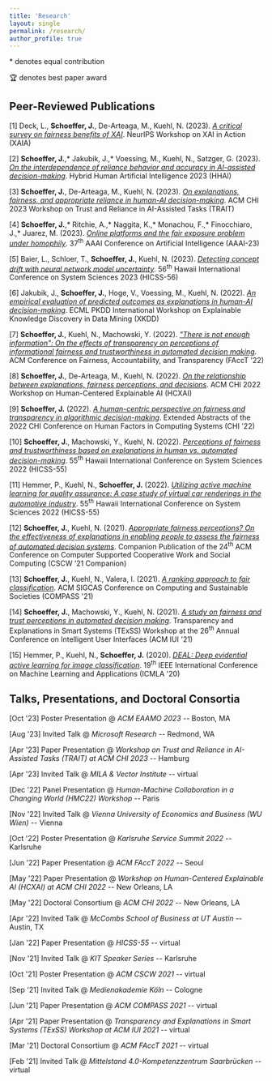 ```yaml
---
title: 'Research'
layout: single
permalink: /research/
author_profile: true
---
```


\* denotes equal contribution

🏆 denotes best paper award


## Peer-Reviewed Publications

\[1\] Deck, L., **Schoeffer, J.**, De-Arteaga, M., Kuehl, N. (2023). [*A critical survey on fairness benefits of XAI*](https://arxiv.org/pdf/2310.13007.pdf). NeurIPS Workshop on XAI in Action (XAIA)

\[2\] **Schoeffer, J.**,\* Jakubik, J.,\* Voessing, M., Kuehl, N., Satzger, G. (2023). [*On the interdependence of reliance behavior and accuracy in AI-assisted decision-making*](https://arxiv.org/pdf/2304.08804.pdf). Hybrid Human Artificial Intelligence 2023 (HHAI)

\[3\] **Schoeffer, J.**, De-Arteaga, M., Kuehl, N. (2023). [*On explanations, fairness, and appropriate reliance in human-AI decision-making*](https://arxiv.org/pdf/2209.11812.pdf). ACM CHI 2023 Workshop on Trust and Reliance in AI-Assisted Tasks (TRAIT)

\[4\] **Schoeffer, J.**,\* Ritchie, A.,\* Naggita, K.,\* Monachou, F.,\* Finocchiaro, J.,\* Juarez, M. (2023). [*Online platforms and the fair exposure problem under homophily*](https://arxiv.org/pdf/2202.09727.pdf). 37<sup>th</sup> AAAI Conference on Artificial Intelligence (AAAI-23)

\[5\] Baier, L., Schloer, T., **Schoeffer, J.**, Kuehl, N. (2023). [*Detecting concept drift with neural network model uncertainty*](https://arxiv.org/pdf/2107.01873.pdf). 56<sup>th</sup> Hawaii International Conference on System Sciences 2023 (HICSS-56)

\[6\] Jakubik, J., **Schoeffer, J.**, Hoge, V., Voessing, M., Kuehl, N. (2022). [*An empirical evaluation of predicted outcomes as explanations in human-AI decision-making*](https://arxiv.org/pdf/2208.04181.pdf). ECML PKDD International Workshop on Explainable Knowledge Discovery in Data Mining (XKDD)

\[7\] **Schoeffer, J.**, Kuehl, N., Machowski, Y. (2022). [*"There is not enough information": On the effects of transparency on perceptions of informational fairness and trustworthiness in automated decision making*](https://arxiv.org/pdf/2205.05758.pdf). ACM Conference on Fairness, Accountability, and Transparency (FAccT '22)

\[8\] **Schoeffer, J.**, De-Arteaga, M., Kuehl, N. (2022). [*On the relationship between explanations, fairness perceptions, and decisions*](https://arxiv.org/pdf/2204.13156.pdf). ACM CHI 2022 Workshop on Human-Centered Explainable AI (HCXAI)

\[9\] **Schoeffer, J.** (2022). [*A human-centric perspective on fairness and transparency in algorithmic decision-making*](https://arxiv.org/pdf/2205.00033.pdf). Extended Abstracts of the 2022 CHI Conference on Human Factors in Computing Systems (CHI '22)

\[10\] **Schoeffer, J.**, Machowski, Y., Kuehl, N. (2022). [*Perceptions of fairness and trustworthiness based on explanations in human vs. automated decision-making*](https://arxiv.org/pdf/2109.05792.pdf). 55<sup>th</sup> Hawaii International Conference on System Sciences 2022 (HICSS-55)

\[11\] Hemmer, P., Kuehl, N., **Schoeffer, J.** (2022). [*Utilizing active machine learning for quality assurance: A case study of virtual car renderings in the automotive industry*](https://arxiv.org/pdf/2110.09023.pdf). 55<sup>th</sup> Hawaii International Conference on System Sciences 2022 (HICSS-55)

\[12\] **Schoeffer, J.**, Kuehl, N. (2021). [*Appropriate fairness perceptions? On the effectiveness of explanations in enabling people to assess the fairness of automated decision systems*](https://arxiv.org/pdf/2108.06500.pdf). Companion Publication of the 24<sup>th</sup> ACM Conference on Computer Supported Cooperative Work and Social Computing (CSCW ’21 Companion)

\[13\] **Schoeffer, J.**, Kuehl, N., Valera, I. (2021). [*A ranking approach to fair classification*](https://arxiv.org/pdf/2102.04565.pdf). ACM SIGCAS Conference on Computing and Sustainable Societies (COMPASS '21)

\[14\] **Schoeffer, J.**, Machowski, Y., Kuehl, N. (2021). [*A study on fairness and trust perceptions in automated decision making*](https://arxiv.org/pdf/2103.04757.pdf). Transparency and Explanations in Smart Systems (TExSS) Workshop at the 26<sup>th</sup> Annual Conference on Intelligent User Interfaces (ACM IUI '21)

\[15\] Hemmer, P., Kuehl, N., **Schoeffer, J.** (2020). [*DEAL: Deep evidential active learning for image classification*](https://arxiv.org/pdf/2007.11344.pdf). 19<sup>th</sup> IEEE International Conference on Machine Learning and Applications (ICMLA '20)

## Talks, Presentations, and Doctoral Consortia

\[Oct '23\] Poster Presentation @ *ACM EAAMO 2023* -- Boston, MA

\[Aug '23\] Invited Talk @ *Microsoft Research* -- Redmond, WA

\[Apr '23\] Paper Presentation @ *Workshop on Trust and Reliance in AI-Assisted Tasks (TRAIT) at ACM CHI 2023* -- Hamburg

\[Apr '23\] Invited Talk @ *MILA & Vector Institute* -- virtual

\[Dec '22\] Panel Presentation @ *Human-Machine Collaboration in a Changing World (HMC22) Workshop* -- Paris

\[Nov '22\] Invited Talk @ *Vienna University of Economics and Business (WU Wien)* -- Vienna

\[Oct '22\] Poster Presentation @ *Karlsruhe Service Summit 2022* -- Karlsruhe

\[Jun '22\] Paper Presentation @ *ACM FAccT 2022* -- Seoul

\[May '22\] Paper Presentation @ *Workshop on Human-Centered Explainable AI (HCXAI) at ACM CHI 2022* -- New Orleans, LA

\[May '22\] Doctoral Consortium @ *ACM CHI 2022* -- New Orleans, LA

\[Apr '22\] Invited Talk @ *McCombs School of Business at UT Austin* -- Austin, TX

\[Jan '22\] Paper Presentation @ *HICSS-55* -- virtual

\[Nov '21\] Invited Talk @ *KIT Speaker Series* -- Karlsruhe

\[Oct '21\] Poster Presentation @ *ACM CSCW 2021* -- virtual

\[Sep '21\] Invited Talk @ *Medienakademie Köln* -- Cologne

\[Jun '21\] Paper Presentation @ *ACM COMPASS 2021* -- virtual

\[Apr '21\] Paper Presentation @ *Transparency and Explanations in Smart Systems (TExSS) Workshop at ACM IUI 2021* -- virtual

\[Mar '21\] Doctoral Consortium @ *ACM FAccT 2021* -- virtual

\[Feb '21\] Invited Talk @ *Mittelstand 4.0-Kompetenzzentrum Saarbrücken* -- virtual




